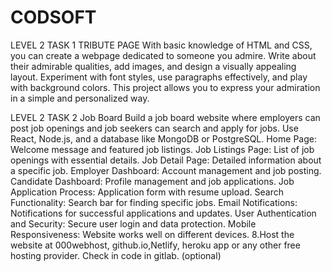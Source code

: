 # CODSOFT

LEVEL 2 TASK 1
TRIBUTE PAGE
With basic knowledge of HTML and CSS, you can create a webpage dedicated to someone you admire. Write about their admirable qualities, add images, and design a visually appealing layout. Experiment with font styles, use paragraphs effectively, and play with background colors. This project allows you to express your admiration in a simple and personalized way.

LEVEL 2 TASK 2
Job Board
Build a job board website where employers can post job openings and job seekers can search and apply for jobs. Use React, Node.js, and a database like MongoDB or PostgreSQL.
Home Page: Welcome message and featured job listings.
Job Listings Page: List of job openings with essential details.
Job Detail Page: Detailed information about a specific job.
Employer Dashboard: Account management and job posting.
Candidate Dashboard: Profile management and job applications.
Job Application Process: Application form with resume upload.
Search Functionality: Search bar for finding specific jobs.
Email Notifications: Notifications for successful applications and updates.
User Authentication and Security: Secure user login and data protection.
Mobile Responsiveness: Website works well on different devices.
8.Host the website at 000webhost, github.io,Netlify, heroku app or any other free hosting
provider. Check in code in gitlab. (optional)

